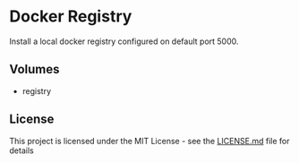 # Docker Registry

Install a local docker registry configured on default port 5000.

## Volumes

- registry

## License

This project is licensed under the MIT License - see the [LICENSE.md](LICENSE.md) file for details

